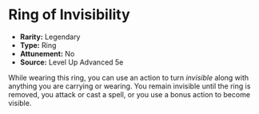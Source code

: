 # Ring of Invisibility

- **Rarity:** Legendary
- **Type:** Ring
- **Attunement:** No
- **Source:** Level Up Advanced 5e

While wearing this ring, you can use an action to turn _invisible_  along with anything you are carrying or wearing. You remain invisible until the ring is removed, you attack or cast a spell, or you use a bonus action to become visible.

